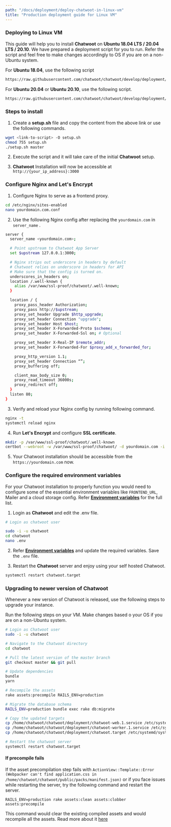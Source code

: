 ```yaml
---
path: "/docs/deployment/deploy-chatwoot-in-linux-vm"
title: "Production deployment guide for Linux VM"
---
```


### Deploying to Linux VM

This guide will help you to install **Chatwoot** on **Ubuntu 18.04 LTS / 20.04 LTS / 20.10**. We have prepared a deployment script for you to run. Refer the script and feel free to make changes accordingly to OS if you are on a non-Ubuntu system.

For **Ubuntu 18.04**, use the following script

```bash
https://raw.githubusercontent.com/chatwoot/chatwoot/develop/deployment/setup_18.04.sh
```

For **Ubuntu 20.04** or **Ubuntu 20.10**, use the following script.

```bash
https://raw.githubusercontent.com/chatwoot/chatwoot/develop/deployment/setup_20.04.sh
```

### Steps to install

1. Create a **setup.sh** file and copy the content from the above link or use the following commands.

```bash
wget <link-to-script> -O setup.sh
chmod 755 setup.sh
./setup.sh master
```

2. Execute the script and it will take care of the initial **Chatwoot** setup.

3. **Chatwoot** Installation will now be accessible at `http://{your_ip_address}:3000`

### Configure Nginx and **Let's Encrypt**

1. Configure Nginx to serve as a frontend proxy.

```bash
cd /etc/nginx/sites-enabled
nano yourdomain.com.conf
```

2. Use the following Nginx config after replacing the `yourdomain.com` in `server_name` .

```bash
server {
  server_name <yourdomain.com>;

  # Point upstream to Chatwoot App Server
  set $upstream 127.0.0.1:3000;

  # Nginx strips out underscore in headers by default
  # Chatwoot relies on underscore in headers for API
  # Make sure that the config is turned on.
  underscores_in_headers on;
  location /.well-known {
    alias /var/www/ssl-proof/chatwoot/.well-known;
  }

  location / {
    proxy_pass_header Authorization;
    proxy_pass http://$upstream;
    proxy_set_header Upgrade $http_upgrade;
    proxy_set_header Connection "upgrade";
    proxy_set_header Host $host;
    proxy_set_header X-Forwarded-Proto $scheme;
    proxy_set_header X-Forwarded-Ssl on; # Optional

    proxy_set_header X-Real-IP $remote_addr;
    proxy_set_header X-Forwarded-For $proxy_add_x_forwarded_for;

    proxy_http_version 1.1;
    proxy_set_header Connection “”;
    proxy_buffering off;

    client_max_body_size 0;
    proxy_read_timeout 36000s;
    proxy_redirect off;
  }
  listen 80;
}
```

3. Verify and reload your Nginx config by running following command.

```bash
nginx -t
systemctl reload nginx
```

4. Run **Let's Encrypt** and configure **SSL certificate**.

```bash
mkdir -p /var/www/ssl-proof/chatwoot/.well-known
certbot --webroot -w /var/www/ssl-proof/chatwoot/ -d yourdomain.com -i nginx
```

5. Your Chatwoot installation should be accessible from the `https://yourdomain.com` now.

### Configure the required environment variables

For your Chatwoot installation to properly function you would need to configure some of the essential environment variables like `FRONTEND_URL`, Mailer and a cloud storage config. Refer **[Environment variables](https://mirrorcrm.herokuapp.com/docs/environment-variables)** for the full list.

1. Login as **Chatwoot** and edit the .env file.

```bash
# Login as chatwoot user

sudo -i -u chatwoot
cd chatwoot
nano .env
```

2. Refer **[Environment variables](https://mirrorcrm.herokuapp.com/docs/environment-variables)** and update the required variables. Save the `.env` file.

3. Restart the **Chatwoot** server and enjoy using your self hosted Chatwoot.

```bash
systemctl restart chatwoot.target
```

### Upgrading to newer version of Chatwoot

Whenever a new version of Chatwoot is released, use the following steps to upgrade your instance.

Run the following steps on your VM. Make changes based o your OS if you are on a non-Ubuntu system.

```bash
# Login as Chatwoot user
sudo -i -u chatwoot

# Navigate to the Chatwoot directory
cd chatwoot

# Pull the latest version of the master branch
git checkout master && git pull

# Update dependencies
bundle
yarn

# Recompile the assets
rake assets:precompile RAILS_ENV=production

# Migrate the database schema
RAILS_ENV=production bundle exec rake db:migrate

# Copy the updated targets
cp /home/chatwoot/chatwoot/deployment/chatwoot-web.1.service /etc/systemd/system/chatwoot-web.1.service
cp /home/chatwoot/chatwoot/deployment/chatwoot-worker.1.service /etc/systemd/system/chatwoot-worker.1.service
cp /home/chatwoot/chatwoot/deployment/chatwoot.target /etc/systemd/system/chatwoot.target

# Restart the chatwoot server
systemctl restart chatwoot.target
```

#### If precompile fails

If the asset precompilation step fails with `ActionView::Template::Error (Webpacker can't find application.css in /home/chatwoot/chatwoot/public/packs/manifest.json)` or if you face issues while restarting the server, try the following command and restart the server.

```
RAILS_ENV=production rake assets:clean assets:clobber assets:precompile
```

This command would clear the existing compiled assets and would recompile all the assets. Read more about it [here](https://edgeguides.rubyonrails.org/command_line.html#bin-rails-assets)
